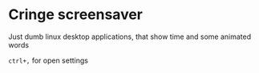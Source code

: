# Cringe screensaver

Just dumb linux desktop applications, that show time and some animated words

`ctrl+,` for open settings
